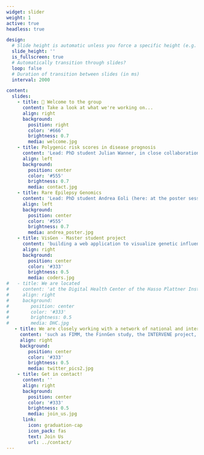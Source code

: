 ```yaml
---
widget: slider
weight: 1
active: true
headless: true

design:
  # Slide height is automatic unless you force a specific height (e.g. '400px')
  slide_height: ''
  is_fullscreen: true
  # Automatically transition through slides?
  loop: false
  # Duration of transition between slides (in ms)
  interval: 2000

content:
  slides:
    - title: 👋 Welcome to the group
      content: Take a look at what we're working on...
      align: right
      background:
        position: right
        color: '#666'
        brightness: 0.7
        media: welcome.jpg
    - title: Polygenic risk scores in disease prognosis
      content: 'Lead: PhD student Julian Wanner, in close collaboration with the INTERVENE project (funding: Horizon 2020)'
      align: left
      background:
        position: center
        color: '#555'
        brightness: 0.7
        media: contact.jpg
    - title: Rare Epilepsy Genomics
      content: 'Lead: PhD student Andrea Eoli (here: at the poster session of the Digital Health Center 5 year anniversary)'
      align: left
      background:
        position: center
        color: '#555'
        brightness: 0.7
        media: andrea_poster.jpg
    - title: VisGen - Master student project
      content: 'building a web application to visualize genetic influences on disease risk from personal genomic data'
      align: right
      background:
        position: center
        color: '#333'
        brightness: 0.5
        media: coders.jpg
#   - title: We are located 
#     content: 'at the Digital Health Center of the Hasso Plattner Institute in Potsdam (Germany)'
#     align: right
#     background:
#        position: center
#        color: '#333'
#        brightness: 0.5
#        media: DHC.jpg
   - title: We are closely working with a network of national and international collaborators
     content: 'such as FIMM, the FinnGen study, the INTERVENE project, the Hasso Plattner Institute at Mount Sinai (NY), the University of Leipzig'
     align: right
     background:
        position: center
        color: '#333'
        brightness: 0.5
        media: twitter_pics2.jpg
    - title: Get in contact!
      content: ''
      align: right
      background:
        position: center
        color: '#333'
        brightness: 0.5
        media: join_us.jpg
      link:
        icon: graduation-cap
        icon_pack: fas
        text: Join Us
        url: ../contact/
---
```

